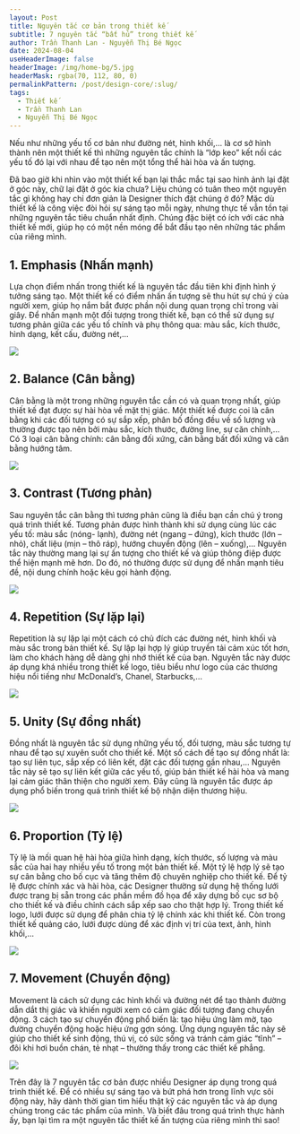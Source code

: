 ```yaml
---
layout: Post
title: Nguyên tắc cơ bản trong thiết kế
subtitle: 7 nguyên tắc “bất hủ” trong thiết kế
author: Trần Thanh Lan - Nguyễn Thị Bé Ngọc
date: 2024-08-04
useHeaderImage: false
headerImage: /img/home-bg/5.jpg
headerMask: rgba(70, 112, 80, 0)
permalinkPattern: /post/design-core/:slug/
tags:
  - Thiết kế
  - Trần Thanh Lan 
  - Nguyễn Thị Bé Ngọc
---
```


Nếu như những yếu tố cơ bản như đường nét, hình khối,… là cơ sở hình thành nên một thiết kế thì những nguyên tắc chính là “lớp keo” kết nối các yếu tố đó lại với nhau để tạo nên một tổng thể hài hòa và ấn tượng. 

Đã bao giờ khi nhìn vào một thiết kế bạn lại thắc mắc tại sao hình ảnh lại đặt ở góc này, chữ lại đặt ở góc kia chưa? Liệu chúng có tuân theo một nguyên tắc gì không hay chỉ đơn giản là Designer thích đặt chúng ở đó? Mặc dù thiết kế là công việc đòi hỏi sự sáng tạo mỗi ngày, nhưng thực tế vẫn tồn tại những nguyên tắc tiêu chuẩn nhất định. Chúng đặc biệt có ích với các nhà thiết kế mới, giúp họ có một nền móng để bắt đầu tạo nên những tác phẩm của riêng mình. 
 
## 1. Emphasis (Nhấn mạnh)
Lựa chọn điểm nhấn trong thiết kế là nguyên tắc đầu tiên khi định hình ý tưởng sáng tạo. Một thiết kế có điểm nhấn ấn tượng sẽ thu hút sự chú ý của người xem, giúp họ nắm bắt được phần nội dung quan trọng chỉ trong vài giây.
Để nhấn mạnh một đối tượng trong thiết kế, bạn có thể sử dụng sự tương phản giữa các yếu tố chính và phụ thông qua: màu sắc, kích thước, hình dạng, kết cấu, đường nét,… 

![](../../.vuepress/public/img/in-post/section1/1.png)
 
## 2. Balance (Cân bằng)
Cân bằng là một trong những nguyên tắc cần có và quan trọng nhất, giúp thiết kế đạt được sự hài hòa về mặt thị giác. Một thiết kế được coi là cân bằng khi các đối tượng có sự sắp xếp, phân bố đồng đều về số lượng và thường được tạo nên bởi màu sắc, kích thước, đường line, sự căn chỉnh,… 
Có 3 loại cân bằng chính: cân bằng đối xứng, cân bằng bất đối xứng và cân bằng hướng tâm.


![](../../.vuepress/public/img/in-post/section1/2.jpg)
 
## 3. Contrast (Tương phản)
Sau nguyên tắc cân bằng thì tương phản cũng là điều bạn cần chú ý trong quá trình thiết kế. Tương phản được hình thành khi sử dụng cùng lúc các yếu tố: màu sắc (nóng- lạnh), đường nét (ngang – đứng), kích thước (lớn – nhỏ), chất liệu (mịn – thô ráp), hướng chuyển động (lên – xuống),…
Nguyên tắc này thường mang lại sự ấn tượng cho thiết kế và giúp thông điệp được thể hiện mạnh mẽ hơn. Do đó, nó thường được sử dụng để nhấn mạnh tiêu đề, nội dung chính hoặc kêu gọi hành động.
 
 
![](../../.vuepress/public/img/in-post/section1/3.png)

## 4. Repetition (Sự lặp lại)
Repetition là sự lặp lại một cách có chủ đích các đường nét, hình khối và màu sắc trong bản thiết kế. 
Sự lặp lại hợp lý giúp truyền tải cảm xúc tốt hơn, làm cho khách hàng dễ dàng ghi nhớ thiết kế của bạn. Nguyên tắc này được áp dụng khá nhiều trong thiết kế logo, tiêu biểu như logo của các thương hiệu nổi tiếng như McDonald’s, Chanel, Starbucks,…


![](../../.vuepress/public/img/in-post/section1/4.png)
 
## 5. Unity (Sự đồng nhất)
Đồng nhất là nguyên tắc sử dụng những yếu tố, đối tượng, màu sắc tương tự nhau để tạo sự xuyên suốt cho thiết kế. Một số cách để tạo sự đồng nhất là: tạo sự liên tục, sắp xếp có liên kết, đặt các đối tượng gần nhau,…
Nguyên tắc này sẽ tạo sự liên kết giữa các yếu tố, giúp bản thiết kế hài hòa và mang lại cảm giác thân thiện cho người xem. Đây cũng là nguyên tắc được áp dụng phổ biến trong quá trình thiết kế bộ nhận diện thương hiệu. 


![](../../.vuepress/public/img/in-post/section1/5.jpg)
 
## 6. Proportion (Tỷ lệ)
Tỷ lệ là mối quan hệ hài hòa giữa hình dạng, kích thước, số lượng và màu sắc của hai hay nhiều yếu tố trong một bản thiết kế. Một tỷ lệ hợp lý sẽ tạo sự cân bằng cho bố cục và tăng thêm độ chuyên nghiệp cho thiết kế. 
Để tỷ lệ được chính xác và hài hòa, các Designer thường sử dụng hệ thống lưới được trang bị sẵn trong các phần mềm đồ họa để xây dựng bố cục sơ bộ cho thiết kế và điều chỉnh cách sắp xếp sao cho thật hợp lý. Trong thiết kế logo, lưới được sử dụng để phân chia tỷ lệ chính xác khi thiết kế. Còn trong thiết kế quảng cáo, lưới được dùng để xác định vị trí của text, ảnh, hình khối,… 


![](../../.vuepress/public/img/in-post/section1/6.png)
 
## 7. Movement (Chuyển động)
Movement là cách sử dụng các hình khối và đường nét để tạo thành đường dẫn dắt thị giác và khiến người xem có cảm giác đối tượng đang chuyển động. 3 cách tạo sự chuyển động phổ biến là: tạo hiệu ứng làm mờ, tạo đường chuyển động hoặc hiệu ứng gợn sóng. 
Ứng dụng nguyên tắc này sẽ giúp cho thiết kế sinh động, thú vị, có sức sống và tránh cảm giác “tĩnh” – đôi khi hơi buồn chán, tẻ nhạt –  thường thấy trong các thiết kế phẳng.


![](../../.vuepress/public/img/in-post/section1/7.png)
 
Trên đây là 7 nguyên tắc cơ bản được nhiều Designer áp dụng trong quá trình thiết kế. Để có nhiều sự sáng tạo và bứt phá hơn trong lĩnh vực sôi động này, hãy dành thời gian tìm hiểu thật kỹ các nguyên tắc và áp dụng chúng trong các tác phẩm của mình. Và biết đâu trong quá trình thực hành ấy, bạn lại tìm ra một nguyên tắc thiết kế ấn tượng của riêng mình thì sao!
